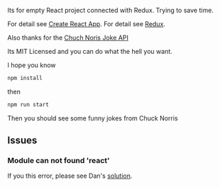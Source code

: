 Its for empty React project connected with Redux. Trying to save time.

For detail see [Create React App](https://github.com/facebook/create-react-app).
For detail see [Redux](https://redux.js.org/).

Also thanks for the [Chuch Noris Joke API](http://www.icndb.com)

Its MIT Licensed and you can do what the hell you want.

I hope you know

```sh
npm install
```

then

```sh
npm run start
```

Then you should see some funny jokes from Chuck Norris

## Issues

### Module can not found 'react'

If you this error, please see Dan's [solution](https://github.com/facebook/create-react-app/issues/2534#issuecomment-308533496).
